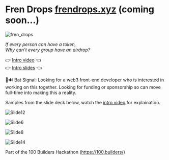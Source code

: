 # Fren Drops [frendrops.xyz](https://frendrops.xyz) (coming soon...)
![fren_drops](https://github.com/lostintime101/100_builders/assets/92709487/0ba86d51-c7eb-49c4-8243-08eeda6e0a04)

_If every person can have a token,  
Why can't every group have an airdrop?_

👉 [Intro video](https://www.loom.com/share/a8796cb5087840ce96b20f0cedd48e3f?sid=2debfb5c-b75e-4515-80b5-818a1f05972e) 👈   
👉 [Intro slides](https://docs.google.com/presentation/d/e/2PACX-1vTxIAfcZ1FCLWqXiyR4yxux5OKuUQ5phQIdHaGIT_eZKXAtD2hVHdx5VaN33TvdrE-2PGF9T-PAdmpF/pub?start=false&loop=false&delayms=3000) 👈

🦇🔊 Bat Signal: Looking for a web3 front-end developer who is interested in working on this together. Looking for funding or sponsorship so can move full-time into making this a reality.


Samples from the slide deck below, watch the [intro video](https://www.loom.com/share/a8796cb5087840ce96b20f0cedd48e3f?sid=2debfb5c-b75e-4515-80b5-818a1f05972e) for explaination.

![Slide12](https://github.com/lostintime101/100_builders/assets/92709487/2405d9d6-43d4-4366-8e29-b1c1b064e286)

![Slide6](https://github.com/lostintime101/100_builders/assets/92709487/e74666fe-a14b-4ecf-8d12-1159adac06f9)

![Slide8](https://github.com/lostintime101/100_builders/assets/92709487/fd59ec5c-d1ca-40d3-9b18-30f08ecb1fa7)

![Slide14](https://github.com/lostintime101/100_builders/assets/92709487/cee33a56-4177-4bce-82d7-5c7103058950)

Part of the 100 Builders Hackathon (https://100.builders/)
